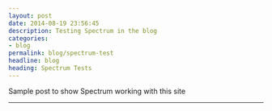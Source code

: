 ```yaml
---
layout: post
date: 2014-08-19 23:56:45
description: Testing Spectrum in the blog
categories:
- blog
permalink: blog/spectrum-test
headline: blog
heading: Spectrum Tests
---
```


Sample post to show Spectrum working with this site

____

<canvas id="spectrum-test-canvas" class="post-canvas" width="800" height="450"></canvas>
<script>
require(['spectrum/Player', 'visible/charting/NetworkGraph'], function(Player, App) {
    var canvas = document.getElementById("spectrum-test-canvas");
    var ctx = canvas.getContext('2d');
    var app = new App(ctx);

    var player = new Player(canvas);
    player.setRenderer(app);
    player.init();
    player.play();
});
</script>
